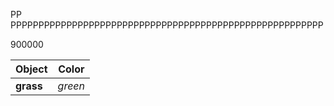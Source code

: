 PP PPPPPPPPPPPPPPPPPPPPPPPPPPPPPPPPPPPPPPPPPPPPPPPPPPPPPPPP


900000



| Object| Color |
| ----------- | ----------- |
| __grass__ | *green* |